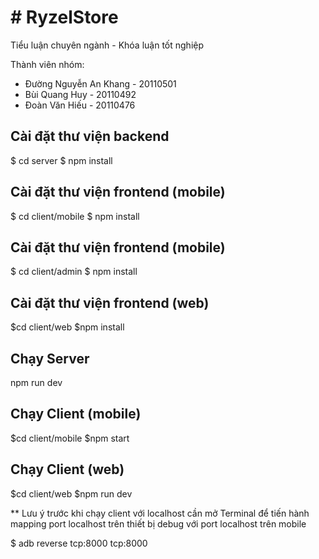 # # RyzelStore

Tiểu luận chuyên ngành - Khóa luận tốt nghiệp

Thành viên nhóm:

- Đường Nguyễn An Khang - 20110501
- Bùi Quang Huy - 20110492
- Đoàn Văn Hiếu - 20110476

## Cài đặt thư viện backend

$ cd server
$ npm install

## Cài đặt thư viện frontend (mobile)

$ cd client/mobile
$ npm install

## Cài đặt thư viện frontend (mobile)

$ cd client/admin
$ npm install

## Cài đặt thư viện frontend (web)

$cd client/web
$npm install

## Chạy Server

npm run dev

## Chạy Client (mobile)

$cd client/mobile
$npm start

## Chạy Client (web)

$cd client/web
$npm run dev

\*\* Lưu ý trước khi chạy client với localhost cần mở Terminal để tiến hành mapping port localhost trên thiết bị debug với port localhost trên mobile

$ adb reverse tcp:8000 tcp:8000
